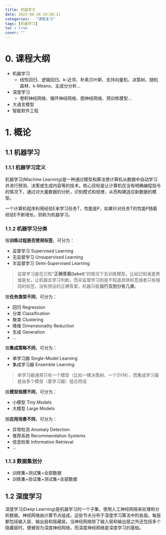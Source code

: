 ```yaml
---
title: 机器学习
date: 2025-08-28 19:50:11
categories:   "课程复习"
tags: [机器学习]
toc : true
cover: "" 
---
```


# 0. 课程大纲

- 机器学习
  - 线性回归、逻辑回归、k-近邻、朴素贝叶斯、支持向量机、决策树、随机森林、k-Means、主成分分析…
- 深度学习
  - 卷积神经网络、循环神经网络、图神经网络、预训练模型…
- 大语言模型
- 智能软件工程

# 1. 概论

## 1.1 机器学习

### 1.1.1 机器学习定义

机器学习(Machine Learning)是一种通过模型和算法使计算机从数据中自动学习并进行预测、决策或生成内容等的技术。核心目标是让计算机在没有明确编程指令的情况下，通过对大量数据的分析，识别模式和规律，从而构建适应新数据的模型。

一个计算机程序利用经验E来学习任务T，性能是P，如果针对任务T的性能P随着经验E不断增长，则称为机器学习。

### 1.1.2 机器学习分类

按**训练过程是否使用标签**，可分为：

- 监督学习 Supervised Learning
- 无监督学习 Unsupervised Learning
- 半监督学习 Semi-Supervised Learning

> 监督学习是在已知“**正确答案(label)**”的情况下去训练模型，比如已知谁是男谁是女，让机器去学习判断。而非监督学习则是不知道具体标签或者只有相同的标签，没有预设的正确答案，机器只能**自行去划分有几类**。

按**任务类型不同**，可分为：

- 回归 Regression
- 分类 Classification
- 聚类 Clustering
- 降维 Dimensionality Reduction
- 生成 Generation
- …

按**集成策略不同**，可分为：

- 单学习器  Single-Model Learning
- 集成学习器 Ensemble Learning

> 单学习器通常只有一个模型（比如一棵决策树、一个SVM），而集成学习器是由多个模型（基学习器）组合而成

按**模型规模不同**，可分为：

- 小模型 Tiny Models
- 大模型 Large Models

按**应用场景不同**，可分为：

- 异常检测 Anomaly Detection
- 推荐系统 Recommendation Systems
- 信息检索 Information Retrieval
- …

### 1.1.3 数据集划分

- 训练集+测试集=全部数据
- 训练集+验证集+测试集=全部数据

## 1.2 深度学习

深度学习(Deep Learning)是机器学习的一个子集，使用人工神经网络来处理和分析数据。神经网络由计算节点组成，这些节点分布于深度学习算法中的各层。每层都包括输入层、输出层和隐藏层。当神经网络除了输入层和输出层之外还包括多个隐藏层时，便被视为深度神经网络，而深度神经网络是深度学习的基础。 